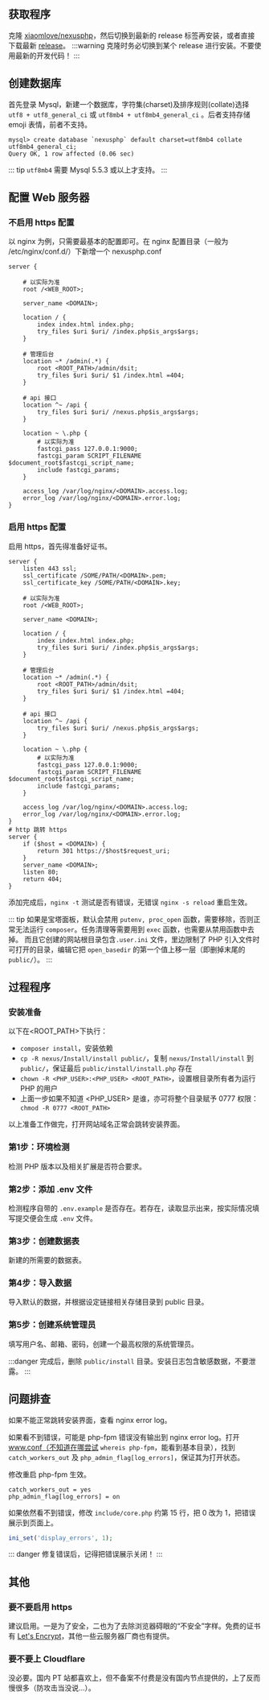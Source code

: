 ## 获取程序

克隆 [xiaomlove/nexusphp](https://github.com/xiaomlove/nexusphp)，然后切换到最新的 release 标签再安装，或者直接下载最新 [release](https://github.com/xiaomlove/nexusphp/releases)。
:::warning
克隆时务必切换到某个 release 进行安装。不要使用最新的开发代码！
:::

## 创建数据库

首先登录 Mysql，新建一个数据库，字符集(charset)及排序规则(collate)选择 `utf8 + utf8_general_ci` 或 `utf8mb4 + utf8mb4_general_ci` 。后者支持存储 emoji 表情，前者不支持。
```
mysql> create database `nexusphp` default charset=utf8mb4 collate utf8mb4_general_ci;
Query OK, 1 row affected (0.06 sec)
```

::: tip
`utf8mb4` 需要 Mysql 5.5.3 或以上才支持。
:::


## 配置 Web 服务器

### 不启用 https 配置
以 nginx 为例，只需要最基本的配置即可。在 nginx 配置目录（一般为 /etc/nginx/conf.d/）下新增一个 nexusphp.conf

```
server {

    # 以实际为准
    root /<WEB_ROOT>; 

    server_name <DOMAIN>;

    location / {
        index index.html index.php;
        try_files $uri $uri/ /index.php$is_args$args;
    }

    # 管理后台
    location ~* /admin(.*) {
        root <ROOT_PATH>/admin/dsit;
        try_files $uri $uri/ $1 /index.html =404;
    }

    # api 接口
    location ^~ /api {
        try_files $uri $uri/ /nexus.php$is_args$args;
    }

    location ~ \.php {
        # 以实际为准
        fastcgi_pass 127.0.0.1:9000; 
        fastcgi_param SCRIPT_FILENAME $document_root$fastcgi_script_name;
        include fastcgi_params;
    }

    access_log /var/log/nginx/<DOMAIN>.access.log;
    error_log /var/log/nginx/<DOMAIN>.error.log;
}
```

### 启用 https 配置
启用 https，首先得准备好证书。
```
server {
    listen 443 ssl;
    ssl_certificate /SOME/PATH/<DOMAIN>.pem;
    ssl_certificate_key /SOME/PATH/<DOMAIN>.key;

    # 以实际为准
    root /<WEB_ROOT>; 

    server_name <DOMAIN>;

    location / {
        index index.html index.php;
        try_files $uri $uri/ /index.php$is_args$args;
    }

    # 管理后台
    location ~* /admin(.*) {
        root <ROOT_PATH>/admin/dsit;
        try_files $uri $uri/ $1 /index.html =404;
    }

    # api 接口
    location ^~ /api {
        try_files $uri $uri/ /nexus.php$is_args$args;
    }

    location ~ \.php {
        # 以实际为准
        fastcgi_pass 127.0.0.1:9000; 
        fastcgi_param SCRIPT_FILENAME $document_root$fastcgi_script_name;
        include fastcgi_params;
    }

    access_log /var/log/nginx/<DOMAIN>.access.log;
    error_log /var/log/nginx/<DOMAIN>.error.log;
}
# http 跳转 https
server {
    if ($host = <DOMAIN>) {
        return 301 https://$host$request_uri;
    }
    server_name <DOMAIN>;
    listen 80;
    return 404;
}
```

添加完成后，`nginx -t` 测试是否有错误，无错误 `nginx -s reload` 重启生效。

::: tip
如果是宝塔面板，默认会禁用 `putenv, proc_open` 函数，需要移除，否则正常无法运行 `composer`。任务清理等需要用到 `exec` 函数，也需要从禁用函数中去掉。
而且它创建的网站根目录包含`.user.ini` 文件，里边限制了 PHP 引入文件时可打开的目录，编辑它把 `open_basedir` 的第一个值上移一层（即删掉末尾的 `public/`）。
:::

## 过程程序

### 安装准备

以下在<ROOT_PATH>下执行：
- `composer install`，安装依赖 
- `cp -R nexus/Install/install public/`，复制 `nexus/Install/install` 到 `public/`，保证最后 `public/install/install.php` 存在
- `chown -R <PHP_USER>:<PHP_USER> <ROOT_PATH>`，设置根目录所有者为运行 PHP 的用户
- 上面一步如果不知道 <PHP_USER> 是谁，亦可将整个目录赋予 0777 权限：`chmod -R 0777 <ROOT_PATH>`

以上准备工作做完，打开网站域名正常会跳转安装界面。

### 第1步：环境检测
检测 PHP 版本以及相关扩展是否符合要求。

### 第2步：添加 .env 文件
检测程序自带的 `.env.example` 是否存在。若存在，读取显示出来，按实际情况填写提交便会生成 `.env` 文件。

### 第3步：创建数据表
新建的所需要的数据表。

### 第4步：导入数据
导入默认的数据，并根据设定链接相关存储目录到 public 目录。

### 第5步：创建系统管理员
填写用户名、邮箱、密码，创建一个最高权限的系统管理员。

:::danger
完成后，删除 `public/install` 目录。安装日志包含敏感数据，不要泄露。
:::

## 问题排查

如果不能正常跳转安装界面，查看 nginx error log。  

如果看不到错误，可能是 php-fpm 错误没有输出到 nginx error log。打开 www.conf（不知道在哪尝试 `whereis php-fpm`，能看到基本目录），找到 `catch_workers_out` 及 `php_admin_flag[log_errors]`，保证其为打开状态。  

修改重启 php-fpm 生效。
```
catch_workers_out = yes
php_admin_flag[log_errors] = on
```

如果依然看不到错误，修改 `include/core.php` 约第 15 行，把 0 改为 1，把错误展示到页面上。
``` php
ini_set('display_errors', 1);
```

::: danger
修复错误后，记得把错误展示关闭！
:::

## 其他

### 要不要启用 https

建议启用。一是为了安全，二也为了去除浏览器碍眼的“不安全”字样。免费的证书有 [Let's Encrypt](https://letsencrypt.org/)，其他一些云服务器厂商也有提供。

### 要不要上 Cloudflare

没必要。国内 PT 站都喜欢上，但不备案不付费是没有国内节点提供的，上了反而慢很多（防攻击当没说...）。
